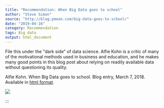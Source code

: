 ```yaml
---
title: "Recommendation: When Big Data goes to school"
author: "Steve Simon"
source: "http://blog.pmean.com/big-data-goes-to-school/"
date: "2019-04-16"
category: Recommendation
tags: Big data
output: html_document
---
```


File this under the "dark side" of data science. Alfie Kohn is a critic
of many of the motivational methods used in business and education, and
he makes many good points in this blog post about relying on readily
available data without questioning its quality.

<!---More--->

Alfie Kohn. When Big Data goes to school. Blog entry, March 7, 2018.
Available in [html format](https://www.alfiekohn.org/blogs/big-data/).

![](../../../images/big-data-goes-to-school01.png)


:::

